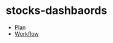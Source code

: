 # stocks-dashbaords
- [Plan](https://github.com/Saurabh-Lakhanpal/stocks-dashboard/blob/main/dashbaord-planning.md)
- [Workflow](https://github.com/Saurabh-Lakhanpal/stocks-dashboard/blob/main/workflow.md)

